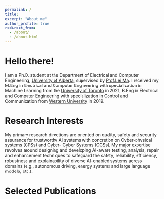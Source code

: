 ```yaml
---
permalink: /
title: 
excerpt: "About me"
author_profile: true
redirect_from: 
  - /about/
  - /about.html
---
```


<!-- ### Ph.D. Student

University of Alberta

5-362 Donadeo Innovation Centre for Engineering (DICE)

9211 116 St NW, Edmonton, AB T6G 1H9

Email: {First Name} dot {Last Name} at ualberta dot ca -->


Hello there!
======
I am a Ph.D. student at the Department of Electrical and Computer Engineering, [University of Alberta](https://www.ualberta.ca/index.html), supervised by [Prof.Lei Ma](https://www.malei.org/). I received my M.Eng in Electrical and Computer Engineering with specialization in Machine Learning from the [University of Toronto](https://www.utoronto.ca/) in 2021, B.Eng in Electrical and Computer Engineering with specialization in Control and Communication from [Western University](https://www.uwo.ca/index.html) in 2019. 

Research Interests
======
My primary research directions are oriented on quality, safety and security assurance for trustworthy AI systems with concretion on Cyber-physical systems (CPSs) and Cyber- Cyber Systems (CCSs). My major expertise revolves around designing and developing AI-aware testing, analysis, repair and enhancement techniques to safeguard the safety, reliability, efficiency, robustness and explainability of diverse AI-enabled systems across domains (e.g., autonomous driving, energy systems and large language models, etc.).

Selected Publications
======



<!-- Service
======

Teaching
======

Misc.
====== -->


